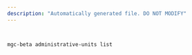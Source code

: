```yaml
---
description: "Automatically generated file. DO NOT MODIFY"
---
```


```bash


mgc-beta administrative-units list

```